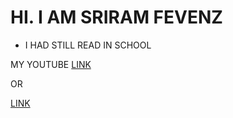# HI. I AM SRIRAM FEVENZ 
- I HAD STILL READ IN SCHOOL

MY YOUTUBE [LINK](https://www.youtube.com/channel/UCsYCQBIp-BejNCf1I6zkwdA)

OR 

[LINK](https://www.youtube.com/@sriramfevenz006)



